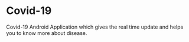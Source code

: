 # Covid-19
Covid-19 Android Application which gives the real time update and helps you to know more about disease.
